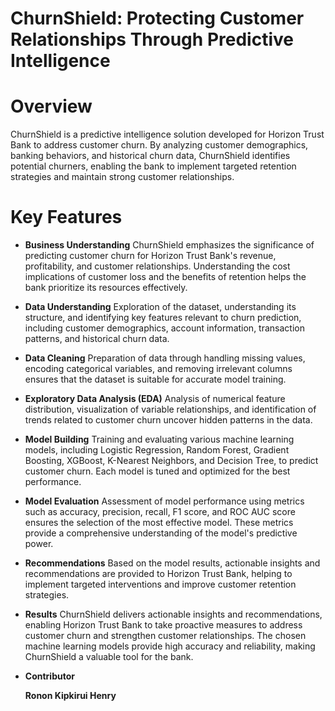 # ChurnShield: Protecting Customer Relationships Through Predictive Intelligence
# Overview
ChurnShield is a predictive intelligence solution developed for Horizon Trust Bank to address customer churn. By analyzing customer demographics, banking behaviors, and historical churn data, ChurnShield identifies potential churners, enabling the bank to implement targeted retention strategies and maintain strong customer relationships.

# Key Features
* **Business Understanding**
ChurnShield emphasizes the significance of predicting customer churn for Horizon Trust Bank's revenue, profitability, and customer relationships. Understanding the cost implications of customer loss and the benefits of retention helps the bank prioritize its resources effectively.

* **Data Understanding**
Exploration of the dataset, understanding its structure, and identifying key features relevant to churn prediction, including customer demographics, account information, transaction patterns, and historical churn data.

* **Data Cleaning**
Preparation of data through handling missing values, encoding categorical variables, and removing irrelevant columns ensures that the dataset is suitable for accurate model training.

* **Exploratory Data Analysis (EDA)**
Analysis of numerical feature distribution, visualization of variable relationships, and identification of trends related to customer churn uncover hidden patterns in the data.

* **Model Building**
Training and evaluating various machine learning models, including Logistic Regression, Random Forest, Gradient Boosting, XGBoost, K-Nearest Neighbors, and Decision Tree, to predict customer churn. Each model is tuned and optimized for the best performance.

* **Model Evaluation**
Assessment of model performance using metrics such as accuracy, precision, recall, F1 score, and ROC AUC score ensures the selection of the most effective model. These metrics provide a comprehensive understanding of the model's predictive power.

* **Recommendations**
Based on the model results, actionable insights and recommendations are provided to Horizon Trust Bank, helping to implement targeted interventions and improve customer retention strategies.

* **Results**
ChurnShield delivers actionable insights and recommendations, enabling Horizon Trust Bank to take proactive measures to address customer churn and strengthen customer relationships. The chosen machine learning models provide high accuracy and reliability, making ChurnShield a valuable tool for the bank.

* **Contributor**
  
  **Ronon Kipkirui Henry**
